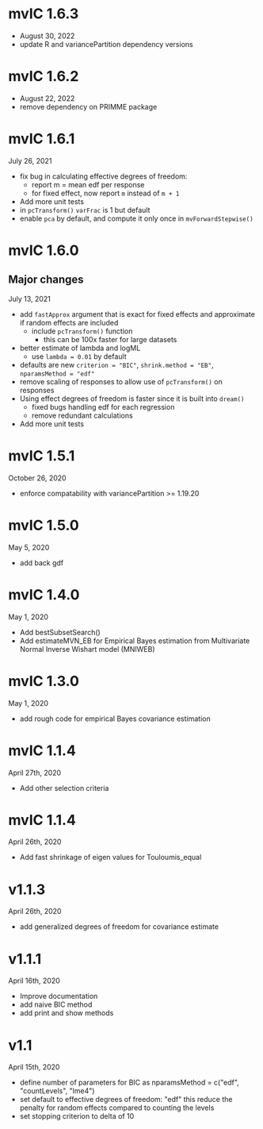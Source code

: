 # mvIC 1.6.3
 - August 30, 2022
 - update R and variancePartition dependency versions

# mvIC 1.6.2
 - August 22, 2022
 - remove dependency on PRIMME package

# mvIC 1.6.1
July 26, 2021

- fix bug in calculating effective degrees of freedom: 
   - report m = mean edf per response
   - for fixed effect, now report `m` instead of `m + 1`
- Add more unit tests
- in `pcTransform()` `varFrac` is 1 but default
- enable `pca` by default, and compute it only once in `mvForwardStepwise()`

# mvIC 1.6.0  
## Major changes
July 13, 2021

- add `fastApprox` argument that is exact for fixed effects and approximate if random effects are included
   - include `pcTransform()` function
	 - this can be 100x faster for large datasets
- better estimate of lambda and logML 
	- use `lambda = 0.01` by default
- defaults are new `criterion = "BIC"`, `shrink.method = "EB"`, `nparamsMethod = "edf"`
- remove scaling of responses to allow use of `pcTransform()` on responses
- Using effect degrees of freedom is faster since it is built into `dream()`
	- fixed bugs handling edf for each regression
	- remove redundant calculations
-  Add more unit tests

# mvIC 1.5.1  
October 26, 2020
- enforce compatability with variancePartition >= 1.19.20

# mvIC 1.5.0
  May 5, 2020
- add back gdf

# mvIC 1.4.0
  May 1, 2020
- Add bestSubsetSearch()
- Add estimateMVN_EB for Empirical Bayes estimation from Multivariate Normal Inverse Wishart model (MNIWEB)


# mvIC 1.3.0
  May 1, 2020
- add rough code for empirical Bayes covariance estimation 


# mvIC 1.1.4
  April 27th, 2020
- Add other selection criteria


# mvIC 1.1.4
  April 26th, 2020
- Add fast shrinkage of eigen values for Touloumis_equal


# v1.1.3
  April 26th, 2020
- add generalized degrees of freedom for covariance estimate

# v1.1.1
  April 16th, 2020
- Improve documentation
- add naive BIC method
- add print and show methods


# v1.1   
April 15th, 2020
- define number of parameters for BIC as nparamsMethod = c("edf", "countLevels", "lme4")
- set default to effective degrees of freedom: "edf" this reduce the penalty for random effects compared to counting the levels
- set stopping criterion to delta of 10